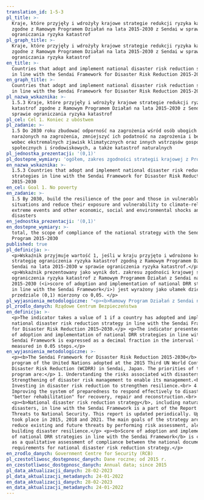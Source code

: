 ```yaml
---
translation_id: 1-5-3
pl_title: >-
  Kraje, które przyjęły i wdrożyły krajowe strategie redukcji ryzyka katastrof
  zgodne z Ramowym Programem Działań na lata 2015-2030 z Sendai w sprawie
  ograniczania ryzyka katastrof
pl_graph_title: >-
  Kraje, które przyjęły i wdrożyły krajowe strategie redukcji ryzyka katastrof
  zgodne z Ramowym Programem Działań na lata 2015-2030 z Sendai w sprawie
  ograniczania ryzyka katastrof
en_title: >-
  Countries that adopt and implement national disaster risk reduction strategies
  in line with the Sendai Framework for Disaster Risk Reduction 2015-2030
en_graph_title: >-
  Countries that adopt and implement national disaster risk reduction strategies
  in line with the Sendai Framework for Disaster Risk Reduction 2015-2030
pl_nazwa_wskaznika: >-
  1.5.3 Kraje, które przyjęły i wdrożyły krajowe strategie redukcji ryzyka
  katastrof zgodne z Ramowym Programem Działań na lata 2015-2030 z Sendai w
  sprawie ograniczania ryzyka katastrof
pl_cel: Cel 1. Koniec z ubóstwem
pl_zadanie: >-
  1.5 Do 2030 roku zbudować odporność na zagrożenia wśród osób ubogich i
  narażonych na zagrożenia, zmniejszyć ich podatność na zagrożenia i bezbronność
  wobec ekstremalnych zjawisk klimatycznych oraz innych wstrząsów gospodarczych,
  społecznych i środowiskowych, a także katastrof naturalnych
pl_jednostka_prezentacji: '(0,1)'
pl_dostepne_wymiary: 'ogółem, zakres zgodności strategii krajowej z Programem z Sendai 2015-2030'
en_nazwa_wskaznika: >-
  1.5.3 Countries that adopt and implement national disaster risk reduction
  strategies in line with the Sendai Framework for Disaster Risk Reduction
  2015-2030
en_cel: Goal 1. No poverty
en_zadanie: >-
  1.5 By 2030, build the resilience of the poor and those in vulnerable
  situations and reduce their exposure and vulnerability to climate-related
  extreme events and other economic, social and environmental shocks and
  disasters
en_jednostka_prezentacji: '(0,1)'
en_dostepne_wymiary: >-
  total, the scope of compliance of the national strategy with the Sendai
  Program 2015-2030
published: true
pl_definicja: >-
  <p>Wskaźnik przyjmuje wartość 1, jeśli w kraju przyjęto i wdrożono krajową
  strategię ograniczenia ryzyka katastrof zgodną z Ramowym Programem Działań z
  Sendai na lata 2015-2030 w sprawie ograniczenia ryzyka katastrof.</p>
  <p>Wskaźnik prezentowany jako wynik dot. zakresu zgodności krajowej strategii
  ograniczenia ryzyka katastrof z Ramowym Programem Działań z Sendai na lata
  2015-2030 (<i>score of adoption and implementation of national DRR strategies
  in line with the Sendai Framework</i>) jest wyrażony jako ułamek dziesiętny w
  przedziale (0,1) mierzony co 0,05. </p>
pl_wyjasnienia_metodologiczne: "<p><b>Ramowy Program Działań z Sendai na lata 2015-2030 w sprawie ograniczenia ryzyka katastrof</b> jest to program ONZ przyjęty podczas III Światowej Konferencji Ograniczenia Ryzyka w Sendai w Japonii. Priorytetami programu są:</p> 1. Rozumienie ryzyka związanego z katastrofami.<br> 2. Wzmocnienie zarządzania ryzykiem katastrof w celu umożliwienia zarządzania tym ryzykiem.<br> 3. Inwestowanie w ograniczanie ryzyka katastrof na rzecz wzmacniania odporności.<br> 4. Udoskonalenie systemu gotowości do skutecznego reagowania na katastrofy oraz „lepsza odbudowa” w zakresie przywracania stanu wyjściowego, napraw i odbudowy. <br> <p><b>Krajowa strategia ograniczenia ryzyka katastrof</b>, w tym klęsk żywiołowych, zgodna z Ramowym Programem Działań z Sendai stanowi część <i>Raportu o zagrożeniach bezpieczeństwa narodowego</i>. Raport ten aktualizowany jest cyklicznie. Aktualizacje miały miejsce w 2015 r., 2018 r. i 2021 r. Główne cele strategii to ograniczenie istniejących i przyszłych zagrożeń poprzez wykonywanie oceny ryzyka, ostrzeganie oraz budowanie odporności na katastrofy.</p> <p><b>Wynik dot. przyjęcia i wdrożenia krajowej strategii ograniczenia ryzyka katastrof w odniesieniu do Ramowego Programu Działań z Sendai</b> (<i>score of adoption and implementation of national DRR strategies in line with the Sendai Framework</i>) jest wyliczany w zakresie jakościowej oceny zgodności pomiędzy dokumentem krajowym a wymogami wobec krajowej strategii ograniczenia ryzyka katastrof.</p>"
pl_zrodlo_danych: Rządowe Centrum Bezpieczeństwa
en_definicja: >-
  <p>The indicator takes a value of 1 if a country has adopted and implemented a
  national disaster risk reduction strategy in line with the Sendai Framework
  for Disaster Risk Reduction 2015–2030.</p> <p>The indicator presented as score
  of adoption and implementation of national DRR strategies in line with the
  Sendai Framework is expressed as a decimal fraction in the interval (0, 1)
  measured in 0.05 steps.</p>
en_wyjasnienia_metodologiczne: >-
  <p><b>The Sendai Framework for Disaster Risk Reduction 2015-2030</b> is the
  program of the United Nations adopted at the 2015 Third UN World Conference on
  Disaster Risk Reduction (WCDRR) in Sendai, Japan. The priorities of the
  program are:</p> 1. Understanding the risks associated with disasters.<br> 2.
  Strengthening of disaster risk management to enable its management.<br> 3.
  Investing in disaster risk reduction to strengthen resilience.<br> 4.
  Improving the system of preparedness to respond effectively to disasters and
  "better rehabilitation" for recovery, repair and reconstruction.<br>
  <p><b>National disaster risk reduction strategy</b>, including natural
  disasters, in line with the Sendai Framework is a part of the Report on
  Threats to National Security. This report is updated periodically. Updates
  took place in 2015, 2018 and 2021. The main goals of the strategy are to
  reduce existing and future threats by performing risk assessment, alerting and
  building disaster resilience.</p> <p><b>Score of adoption and implementation
  of national DRR strategies in line with the Sendai Framework</b> is calculated
  as a qualitative assessment of compliance between the national document and
  requirements for national disaster risk reduction strategy.</p>
en_zrodlo_danych: Government Centre for Security (RCB)
pl_czestotliwosc_dostępnosc_danych: Dane roczne; od 2015 r.
en_czestotliwosc_dostępnosc_danych: Annual data; since 2015
pl_data_aktualizacji_danych: 28-02-2023
pl_data_aktualizacji_metadanych: 24-01-2022
en_data_aktualizacji_danych: 28-02-2023
en_data_aktualizacji_metadanych: 24-01-2022
---
```

